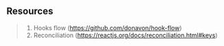 ## Resources
> 1. Hooks flow (https://github.com/donavon/hook-flow)
> 2. Reconciliation (https://reactjs.org/docs/reconciliation.html#keys)
